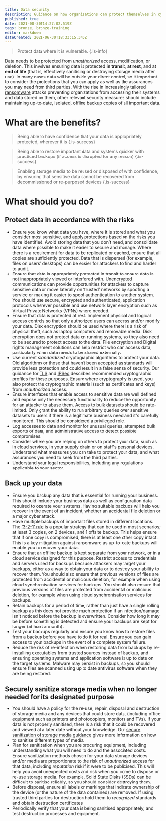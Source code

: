 ```yaml
---
title: Data security
description: Guidance on how organizations can protect themselves in cyberspace.
published: true
date: 2021-08-30T14:27:02.519Z
tags: bronze, bronze-training
editor: markdown
dateCreated: 2021-06-30T18:33:15.346Z
---
```


> Protect data where it is vulnerable.
{.is-info}


Data needs to be protected from *unauthorized* access, modification, or deletion. This involves ensuring data is protected **in transit**, **at rest**, and at **end of life** (that is, effectively sanitising or destroying storage media after use). In many cases data will be outside your direct control, so it important to consider the protections that you can apply as well as the assurances you may need from third parties. With the rise in increasingly tailored [ransomware](/silver-training/mitigating-ransomware) attacks preventing organizations from accessing their systems and data stored on them, other relevant security measures should include maintaining up-to-date, isolated, offline backup copies of all important data.

# What are the benefits?

> Being able to have confidence that your data is appropriately protected, wherever it is
{.is-success}

> Being able to restore important data and systems quicker with practiced backups (if access is disrupted for any reason)
{.is-success}

> Enabling storage media to be reused or disposed of with confidence, by ensuring that sensitive data cannot be recovered from decommissioned or re-purposed devices
{.is-success}


# What should you do?

## Protect data in accordance with the risks

-   Ensure you know what data you have, where it is stored and what you consider most sensitive, and apply protections based on the risks you have identified. Avoid storing data that you don’t need, and consolidate data where possible to make it easier to secure and manage. Where there is a requirement for data to be replicated or cached, ensure that all copies are sufficiently protected. Data that is dispersed (for example, files on users' desktops) can be easier for attackers to find and harder to audit.
-   Ensure that data is appropriately protected in transit to ensure data is not inappropriately viewed or interfered with. Unencrypted communications can provide opportunities for attackers to capture sensitive data or move laterally on ‘trusted’ networks by spoofing a service or making it easier to spoof authentication to another system. You should use secure, encrypted and authenticated, application protocols wherever possible and use network layer encryption such as Virtual Private Networks (VPNs) where needed.
-   Ensure that data is protected at rest. Implement physical and logical access controls so that only authorized users can access and/or modify your data. Disk encryption should be used where there is a risk of physical theft, such as laptop computers and removable media. Disk encryption does not protect data on running systems, so they also need to be secured to protect access to the data. File encryption and Digital rights management solutions can help restrict who can access data, particularly when data needs to be shared externally.
-   Use current *standardized* cryptographic algorithms to protect your data. Old algorithms or those that haven’t been accepted as standards will provide less protection and could result in a false sense of security. Our guidance for [TLS](/silver-training/topic-tls) and [IPSec](/silver-training/topic-IPSec) describes recommended cryptographic profiles for these purposes. Ensure where cryptography is used, you also protect the cryptographic material (such as certificates and keys) from *unauthorized* access.
-   Ensure interfaces that enable access to sensitive data are well defined and expose only the necessary functionality to reduce the opportunity for an attacker to abuse them. Access to bulk datasets should be rate-limited. Only grant the ability to run arbitrary queries over sensitive datasets to users if there is a legitimate business need and it's carefully monitored. This should be considered a privileged role.
-   Log accesses to data and monitor for unusual queries, attempted bulk exports of data, and administrative access to detect possible compromises.
-   Consider where you are relying on others to protect your data, such as in cloud services, in your supply chain or on staff's personal devices. Understand what measures you can take to protect your data, and what assurances you need to seek from the third parties.
-   Understand your legal responsibilities, including any regulations applicable to your sector.

## Back up your data

-   Ensure you backup any data that is essential for running your business. This should include your business data as well as configuration data required to operate your systems. Having suitable backups will help you recover in the event of an incident, whether an accidental file deletion or a major cyber attack.
-   Have multiple backups of important files stored in different locations. The [‘3-2-1’ rule](/bronze-controls/offline-backups-in-an-online-world) is a popular strategy that can be used in most scenarios; at least 3 copies, on 2 devices, and 1 offsite backup. This helps ensure that if one copy is compromised, there is at least one other copy intact. This is a key mitigation against ransomware as up-to-date backups will enable you to recover your data.
-   Ensure that an offline backup is kept separate from your network, or in a cloud service designed for this purpose. Restrict access to credentials and servers used for backups because attackers may target your backups, either as a way to obtain your data or to destroy your ability to recover them. You should also ensure that previous versions of files are protected from accidental or malicious deletion, for example when using cloud synchronisation services for backups. You should also ensure that previous versions of files are protected from accidental or malicious deletion, for example when using cloud synchronisation services for backups.
-   Retain backups for a period of time, rather than just have a single rolling backup as this does not provide much protection if an infection/damage isn't noticed before the backup is overwritten. Consider how long it may be before something is detected and ensure your backups are kept for longer (at least a month).
-   Test your backups regularly and ensure you know how to restore files from a backup before you have to do it for real. Ensure you can gain access to your backups in the event of a complete system failure.
-   Reduce the risk of re-infection when restoring data from backups by re-installing executables from trusted sources instead of backup, and ensuring operating systems and application software is up to date on the target systems. Malware may persist in backups, so you should ensure files are scanned using up to date antivirus software when they are being restored.

## Securely sanitize storage media when no longer needed for its designated purpose

-   You should have a policy for the re-use, repair, disposal and destruction of storage media and any devices that could store data, (including office equipment such as printers and photocopiers, monitors and TVs). If your data is not properly sanitised, there is a risk that it could be recovered and viewed at a later date without your knowledge. Our [secure sanitization of storage media guidance](/bronze-controls/topic-sanitization) gives more information on how to sanitise different types of media.
-   Plan for sanitization when you are procuring equipment, including understanding what you will need to do and the associated costs. Ensure sanitization methods chosen for your data storage devices and/or media are proportionate to the risk of *unauthorized* access for that data, including *reputation* risk if it were to be publicised. This will help you avoid unexpected costs and risk when you come to dispose or re-use storage media. For example, Solid State Disks (SSDs) can be difficult to sanitise reliably, so you should consider destroying them.
-   Before disposal, ensure all labels or markings that indicate ownership of the device (or the nature of the data contained) are removed. If using trusted third parties for destruction hold them to *recognized* standards and obtain destruction certificates.
-   Periodically verify that your data is being sanitised appropriately, and test destruction processes and equipment.
